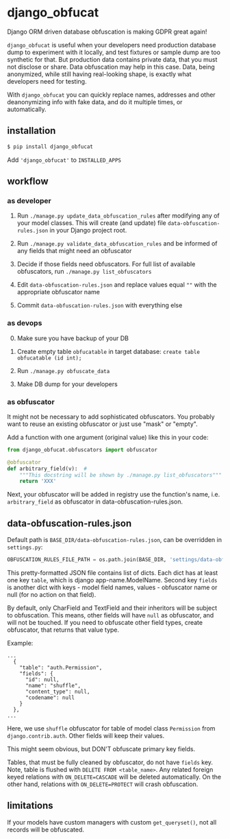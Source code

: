 # django_obfucat

Django ORM driven database obfuscation is making GDPR great again!

`django_obfucat` is useful when your developers need production database dump to 
experiment with it locally, and test fixtures or sample dump are too synthetic for that.
But production data contains private data, that you must not disclose or share.
Data obfuscation may help in this case. Data, being anonymized, while still having 
real-looking shape, is exactly what developers need for testing.

With `django_obfucat` you can quickly replace names, addresses and other deanonymizing
info with fake data, and do it multiple times, or automatically.

## installation

```bash
$ pip install django_obfucat
```
Add `'django_obfucat'` to `INSTALLED_APPS`

## workflow

### as developer

1. Run `./manage.py update_data_obfuscation_rules` after modifying any of 
your model classes. This will create (and update) file `data-obfuscation-rules.json`
in your Django project root.

2. Run `./manage.py validate_data_obfuscation_rules` and be informed of any 
fields that might need an obfuscator

3. Decide if those fields need obfuscators. For full list of available obfuscators,
run `./manage.py list_obfuscators`

4. Edit `data-obfuscation-rules.json` and replace values equal `""` with the 
appropriate obfuscator name

5. Commit `data-obfuscation-rules.json` with everything else


### as devops

0. Make sure you have backup of your DB

1. Create empty table `obfucatable` in target database:
`create table obfucatable (id int);`

2. Run `./manage.py obfuscate_data`

3. Make DB dump for your developers

### as obfuscator

It might not be necessary to add sophisticated obfuscators. You probably want
to reuse an existing obfuscator or just use "mask" or "empty".

Add a function with one argument (original value) like this in your code:

```python
from django_obfucat.obfuscators import obfuscator

@obfuscator
def arbitrary_field(v):  # 
    """This docstring will be shown by ./manage.py list_obfuscators"""
    return 'XXX'
```

Next, your obfuscator will be added in registry use the function's name, 
i.e. `arbitrary_field` as obfuscator in data-obfuscation-rules.json.

## data-obfuscation-rules.json

Default path is `BASE_DIR/data-obfuscation-rules.json`, can be overridden in `settings.py`:

```python
OBFUSCATION_RULES_FILE_PATH = os.path.join(BASE_DIR, 'settings/data-obfuscation-rules.json')
```

This pretty-formatted JSON file contains list of dicts. Each dict has at 
least one key `table`, which is django app-name.ModelName. Second key `fields` 
is another dict with keys - model field names, values - obfuscator name or null 
(for no action on that field).  

By default, only CharField and TextField and their inheritors will be subject to
obfuscation. This means, other fields will have `null` as obfuscator, and will not
be touched. If you need to obfuscate other field types, create obfuscator,
that returns that value type.

Example:
```
...
  {
    "table": "auth.Permission",
    "fields": {
      "id": null,
      "name": "shuffle",
      "content_type": null,
      "codename": null
    }
  },
...
```
Here, we use `shuffle` obfuscator for table of model class `Permission` from
`django.contrib.auth`. Other fields will keep their values. 

This might seem obvious, but DON'T obfuscate primary key fields.

Tables, that must be fully cleaned by obfuscator, do not have `fields` key. Note,
table is flushed with `DELETE FROM <table_name>`. Any related foreign keyed relations
with `ON_DELETE=CASCADE` will be deleted automatically. On the other hand, 
relations with `ON_DELETE=PROTECT` will crash obfuscation.

## limitations

If your models have custom managers with custom `get_queryset()`, not all records
will be obfuscated. 
